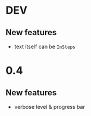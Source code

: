 # DEV

## New features

* text itself can be `InSteps`


# 0.4

## New features

* verbose level & progress bar

